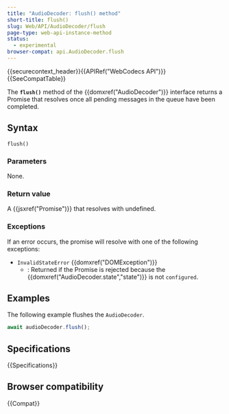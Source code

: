 ```yaml
---
title: "AudioDecoder: flush() method"
short-title: flush()
slug: Web/API/AudioDecoder/flush
page-type: web-api-instance-method
status:
  - experimental
browser-compat: api.AudioDecoder.flush
---
```


{{securecontext_header}}{{APIRef("WebCodecs API")}}{{SeeCompatTable}}

The **`flush()`** method of the {{domxref("AudioDecoder")}} interface returns a Promise that resolves once all pending messages in the queue have been completed.

## Syntax

```js-nolint
flush()
```

### Parameters

None.

### Return value

A {{jsxref("Promise")}} that resolves with undefined.

### Exceptions

If an error occurs, the promise will resolve with one of the following exceptions:

- `InvalidStateError` {{domxref("DOMException")}}
  - : Returned if the Promise is rejected because the {{domxref("AudioDecoder.state","state")}} is not `configured`.

## Examples

The following example flushes the `AudioDecoder`.

```js
await audioDecoder.flush();
```

## Specifications

{{Specifications}}

## Browser compatibility

{{Compat}}
